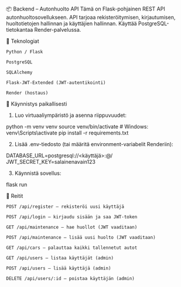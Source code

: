 📦 Backend – Autonhuolto API
Tämä on Flask-pohjainen REST API autonhuoltosovellukseen. API tarjoaa rekisteröitymisen, kirjautumisen, huoltotietojen hallinnan ja käyttäjien hallinnan. Käyttää PostgreSQL-tietokantaa Render-palvelussa.

🔧 Teknologiat

    Python / Flask

    PostgreSQL

    SQLAlchemy

    Flask-JWT-Extended (JWT-autentikointi)

    Render (hostaus)

🚀 Käynnistys paikallisesti
1. Luo virtuaaliympäristö ja asenna riippuvuudet:

python -m venv venv
source venv/bin/activate  # Windows: venv\Scripts\activate
pip install -r requirements.txt

2. Lisää .env-tiedosto (tai määritä environment-variabelit Renderiin):

DATABASE_URL=postgresql://<käyttäjä>:<salasana>@<host>/<tietokanta>
JWT_SECRET_KEY=salainenavain123

3. Käynnistä sovellus:

flask run

🔐 Reitit

    POST /api/register – rekisteröi uusi käyttäjä

    POST /api/login – kirjaudu sisään ja saa JWT-token

    GET /api/maintenance – hae huollot (JWT vaaditaan)

    POST /api/maintenance – lisää uusi huolto (JWT vaaditaan)

    GET /api/cars – palauttaa kaikki tallennetut autot

    GET /api/users – listaa käyttäjät (admin)

    POST /api/users – lisää käyttäjä (admin)

    DELETE /api/users/:id – poistaa käyttäjän (admin)
